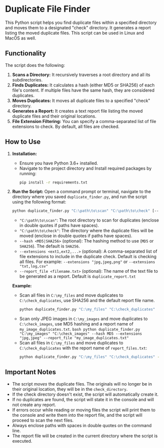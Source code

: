 # Duplicate File Finder

This Python script helps you find duplicate files within a specified directory and moves them to a designated "check" directory. It generates a report listing the moved duplicate files.
This script can be used in Linux and MacOS as well.
## Functionality

The script does the following:

1.  **Scans a Directory:** It recursively traverses a root directory and all its subdirectories.
2.  **Finds Duplicates:** It calculates a hash (either MD5 or SHA256) of each file's content. If multiple files have the same hash, they are considered duplicates.
3.  **Moves Duplicates:** It moves all duplicate files to a specified "check" directory.
4.  **Generates a Report:** It creates a text report file listing the moved duplicate files and their original locations.
5.  **File Extension Filtering:** You can specify a comma-separated list of file extensions to check. By default, all files are checked.

## How to Use

1.  **Installation:**
     * Ensure you have Python 3.6+ installed.
     * Navigate to the project directory and Install required packages by running:
         ```bash
         pip install -r requirements.txt
         ```
2.  **Run the Script:**
     Open a command prompt or terminal, navigate to the directory where you saved `duplicate_finder.py`, and run the script using the following format:

     ```bash
     python duplicate_finder.py "C:\path\to\scan" "C:\path\to\check" [--hash <MD5|SHA256>] [--extensions <ext1,ext2,...>] [--report_file <filename.txt>]
     ```

     *   `"C:\path\to\scan"`: The root directory to scan for duplicates (enclose in double quotes if paths have spaces).
     *   `"C:\path\to\check"`: The directory where the duplicate files will be moved (enclose in double quotes if paths have spaces).
     *   `--hash <MD5|SHA256>` (optional): The hashing method to use (`MD5` or `SHA256`). The default is `SHA256`.
     *   `--extensions <ext1,ext2,...>` (optional): A comma-separated list of file extensions to include in the duplicate check. Default is checking all files.
         For example: `--extensions "jpg,jpeg,png"` or `--extensions "txt,log,csv"`
     *  `--report_file <filename.txt>` (optional): The name of the text file to be generated as a report. Default is  `duplicate_report.txt`

     **Example:**

     *   Scan all files in `C:\my_files` and move duplicates to `C:\check_duplicates`, use SHA256 and the default report file name.
         ```bash
         python duplicate_finder.py "C:\my_files" "C:\check_duplicates"
         ```
     *   Scan only JPEG images in  `C:\my_images` and move duplicates to `C:\check_images`, use MD5 hashing and a report name of `my_image_duplicates.txt`.
        ```bash
         python duplicate_finder.py "C:\my_images" "C:\check_images" --hash MD5 --extensions "jpg,jpeg" --report_file "my_image_duplicates.txt"
        ```
     *   Scan all files in `C:\my_files` and move duplicates to `C:\check_duplicates` with the report name of `report_files.txt`:
         ```bash
         python duplicate_finder.py "C:\my_files" "C:\check_duplicates" --report_file "report_files.txt"
         ```
 ## Important Notes

 *   The script *moves* the duplicate files. The originals will no longer be in their original location, they will be in the `check_directory`.
 *   If the check directory doesn't exist, the script will automatically create it.
 *   If no duplicates are found, the script will state it in the console and will not create any report.
 *    If errors occur while reading or moving files the script will print them to the console and write them into the report file, and the script will proceed to scan the next files.
 *   Always enclose paths with spaces in double quotes on the command line.
 *   The report file will be created in the current directory where the script is executed.
